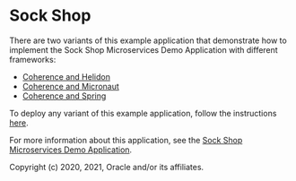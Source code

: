 # Sock Shop

There are two variants of this example application that demonstrate how to 
implement the Sock Shop Microservices Demo Application with different frameworks:

* [Coherence and Helidon](https://github.com/oracle/coherence-helidon-sockshop-sample)
* [Coherence and Micronaut](https://github.com/oracle/coherence-micronaut-sockshop-sample)
* [Coherence and Spring](https://github.com/oracle/coherence-spring-sockshop-sample)

To deploy any variant of this example application, follow the instructions [here](https://verrazzano.io/docs/samples/sock-shop/).

For more information about this application, see the [Sock Shop Microservices Demo Application](https://microservices-demo.github.io/).

Copyright (c) 2020, 2021, Oracle and/or its affiliates.
